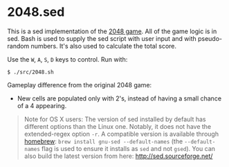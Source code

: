 2048.sed
========

This is a sed implementation of the [2048 game](http://gabrielecirulli.github.io/2048/). All of the game logic is in sed. Bash is used to supply the sed script with user input and with pseudo-random numbers. It's also used to calculate the total score.

Use the `W`, `A`, `S`, `D` keys to control. Run with:

    $ ./src/2048.sh

Gameplay difference from the original 2048 game:

- New cells are populated only with 2's, instead of having a small chance of a 4 appearing.

> Note for OS X users: The version of sed installed by default has different options than the Linux one. Notably, it does not have the extended-regex option `-r`. A compatible version is available through [homebrew](http://brew.sh/): `brew install gnu-sed --default-names` (the `--default-names` flag is used to ensure it installs as `sed` and not `gsed`). You can also build the latest version from here: http://sed.sourceforge.net/
